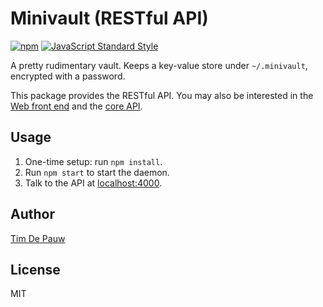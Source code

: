 # Minivault (RESTful API)

[![npm](https://img.shields.io/npm/v/minivault-rest.svg)](https://www.npmjs.com/package/minivault-rest) [![JavaScript Standard Style](https://img.shields.io/badge/code%20style-standard-brightgreen.svg)](https://github.com/feross/standard)

A pretty rudimentary vault. Keeps a key-value store under `~/.minivault`,
encrypted with a password.

This package provides the RESTful API.
You may also be interested in the
[Web front end](https://www.npmjs.com/package/minivault)
and the
[core API](https://www.npmjs.com/package/minivault-core).

## Usage

1. One-time setup: run `npm install`.
2. Run `npm start` to start the daemon.
3. Talk to the API at [localhost:4000](http://localhost:4000/).

## Author

[Tim De Pauw](https://tmdpw.eu/)

## License

MIT
